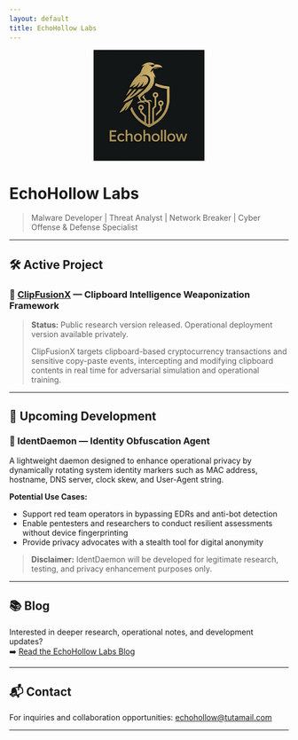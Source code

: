```yaml
---
layout: default
title: EchoHollow Labs
---
```


<div align="center">
  <img src="assets/images/logo.png" alt="EchoHollow Labs Logo" width="200">
</div>

# EchoHollow Labs

> Malware Developer | Threat Analyst | Network Breaker | Cyber Offense & Defense Specialist

---

## 🛠️ Active Project

### 🔗 [ClipFusionX](https://github.com/echohollow/ClipFusionX) — Clipboard Intelligence Weaponization Framework  

> **Status:** Public research version released. Operational deployment version available privately.  
> 
> ClipFusionX targets clipboard-based cryptocurrency transactions and sensitive copy-paste events, intercepting and modifying clipboard contents in real time for adversarial simulation and operational training.

---

## 🚀 Upcoming Development

### 🪪 IdentDaemon — Identity Obfuscation Agent

A lightweight daemon designed to enhance operational privacy by dynamically rotating system identity markers such as MAC address, hostname, DNS server, clock skew, and User-Agent string.

**Potential Use Cases:**
- Support red team operators in bypassing EDRs and anti-bot detection
- Enable pentesters and researchers to conduct resilient assessments without device fingerprinting
- Provide privacy advocates with a stealth tool for digital anonymity

> **Disclaimer:** IdentDaemon will be developed for legitimate research, testing, and privacy enhancement purposes only.

---

## 📚 Blog

Interested in deeper research, operational notes, and development updates?  
➡️ [Read the EchoHollow Labs Blog](/blog)

---

## 📬 Contact

For inquiries and collaboration opportunities: [echohollow@tutamail.com](mailto:echohollow@tutamail.com)

---
